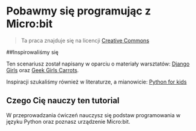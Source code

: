 # Pobawmy się programując z Micro:bit

> Ta praca znajduje się na licencji [Creative Commons](https://creativecommons.org/licenses/by/3.0/pl/legalcode)

##Inspirowaliśmy się 

Ten scenariusz został napisany w oparciu o materiały warsztatów: [Django Girls](https://djangogirls.org/) oraz [Geek Girls Carrots]( http://geekgirlscarrots.org/). 

Inspiracji szukaliśmy również w literaturze, a mianowicie: [Python for kids](http://jasonrbriggs.com/python-for-kids/)
## Czego Cię nauczy ten tutorial

W przeprowadzania ćwiczeń nauczysz się podstaw programowania w języku Python oraz poznasz urządzenie Micro:bit. 
